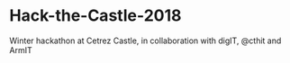 # Hack-the-Castle-2018
Winter hackathon at Cetrez Castle, in collaboration with digIT, @cthit and ArmIT
